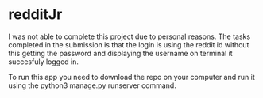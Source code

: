 # redditJr

I was not able to complete this project due to personal reasons. The tasks completed in the submission is that the login is using the reddit id without this getting the password and displaying the username on terminal it succesfuly logged in.

To run this app you need to download the repo on your computer and run it using the python3 manage.py runserver command.
